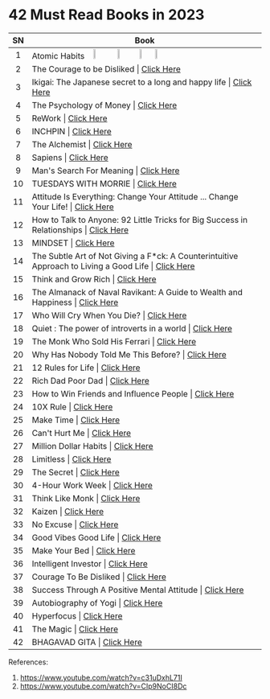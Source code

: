 # 42 Must Read Books in 2023



|SN|Book|
|:---:|---|
| 1 | Atomic Habits &nbsp;&nbsp;&nbsp;<a href="https://www.youtube.com/shorts/9uOsB39DwGM"><img src="https://github.com/psrana/42-Must-Read-Books-in-2023/assets/7460892/70a6ec0b-d5d2-49e9-9880-525c55b14f61" width="6%" height="6%" /></a> &nbsp;&nbsp;&nbsp; <a href="https://www.youtube.com/shorts/9uOsB39DwGM"><img src="https://github.com/psrana/42-Must-Read-Books-in-2023/assets/7460892/6471e3f3-7a57-497b-a4c6-0d2b4dc791fe" width="5%" height="5%" /></a>     &nbsp;&nbsp;&nbsp;    <a href="https://www.youtube.com/shorts/9uOsB39DwGM"><img src="https://github.com/psrana/42-Must-Read-Books-in-2023/assets/7460892/52a419cf-f45b-4160-b8cb-18f23b245639" width="2%" height="0.5%" /></a>  &nbsp;&nbsp;&nbsp; <a href="https://www.youtube.com/shorts/9uOsB39DwGM"><img src="https://github.com/psrana/42-Must-Read-Books-in-2023/assets/7460892/7eeca0a0-8d6c-4b25-9371-2edb052c81a3" width="10%" height="15%" /></a>|
| 2 | The Courage to be Disliked \| <a href="https://kukufm.com/show/courage-of-pursuing-your-dreams">Click Here</a> |
| 3 | Ikigai: The Japanese secret to a long and happy life \| <a href="https://www.youtube.com/shorts/9uOsB39DwGM">Click Here</a>|
| 4 | The Psychology of Money \| <a href="https://www.youtube.com/shorts/9uOsB39DwGM"> Click Here</a>|
| 5 | ReWork \| <a href="https://www.youtube.com/shorts/9uOsB39DwGM"> Click Here</a>|
| 6 | INCHPIN  \| <a href=""> Click Here</a>|
| 7 | The Alchemist \| <a href=""> Click Here</a>|
| 8 | Sapiens \| <a href=""> Click Here</a>|
| 9 | Man's Search For Meaning \| <a href=""> Click Here</a>|
| 10 | TUESDAYS WITH MORRIE \| <a href=""> Click Here</a>|
| 11 | Attitude Is Everything: Change Your Attitude ... Change Your Life! \| <a href=""> Click Here</a>|
| 12 | How to Talk to Anyone: 92 Little Tricks for Big Success in Relationships \| <a href=""> Click Here</a>|
| 13 | MINDSET \| <a href=""> Click Here</a>|
| 14 | The Subtle Art of Not Giving a F\*ck: A Counterintuitive Approach to Living a Good Life \| <a href=""> Click Here</a>|
| 15 | Think and Grow Rich \| <a href=""> Click Here</a>|
| 16 | The Almanack of Naval Ravikant: A Guide to Wealth and Happiness \| <a href=""> Click Here</a>|
| 17 | Who Will Cry When You Die? \| <a href=""> Click Here</a>|
| 18 | Quiet : The power of introverts in a world \| <a href=""> Click Here</a>|
| 19 | The Monk Who Sold His Ferrari  \| <a href=""> Click Here</a>|
| 20 | Why Has Nobody Told Me This Before? \| <a href=""> Click Here</a>|
| 21 | 12 Rules for Life \| <a href=""> Click Here</a>|
| 22 | Rich Dad Poor Dad \| <a href=""> Click Here</a>|
| 23 | How to Win Friends and Influence People \| <a href=""> Click Here</a>|
| 24 | 10X Rule \| <a href=""> Click Here</a>|
| 25 | Make Time \| <a href=""> Click Here</a>|
| 26 | Can't Hurt Me \| <a href=""> Click Here</a>|
| 27 | Million Dollar Habits \| <a href=""> Click Here</a>|
| 28 | Limitless \| <a href=""> Click Here</a>|
| 29 | The Secret \| <a href=""> Click Here</a>|
| 30 | 4-Hour Work Week \| <a href=""> Click Here</a>|
| 31 | Think Like Monk \| <a href=""> Click Here</a>|
| 32 | Kaizen \| <a href=""> Click Here</a>|
| 33 | No Excuse \| <a href=""> Click Here</a>|
| 34 | Good Vibes Good Life \| <a href=""> Click Here</a>|
| 35 | Make Your Bed \| <a href=""> Click Here</a>|
| 36 | Intelligent Investor \| <a href=""> Click Here</a>|
| 37 | Courage To Be Disliked \| <a href=""> Click Here</a>|
| 38 | Success Through A Positive Mental Attitude \| <a href=""> Click Here</a>|
| 39 | Autobiography of Yogi \| <a href=""> Click Here</a>|
| 40 | Hyperfocus \| <a href=""> Click Here</a>|
| 41 | The Magic \| <a href=""> Click Here</a>|
| 42 | BHAGAVAD GITA \| <a href=""> Click Here</a>|


References:
1. https://www.youtube.com/watch?v=c31uDxhL71I
2. https://www.youtube.com/watch?v=CIp9NoCI8Dc







